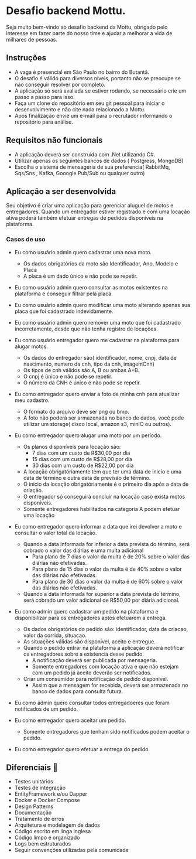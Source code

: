 # Desafio backend Mottu.
Seja muito bem-vindo ao desafio backend da Mottu, obrigado pelo interesse em fazer parte do nosso time e ajudar a melhorar a vida de milhares de pessoas.
## Instruções
- A vaga é presencial em São Paulo no bairro do Butantã.
- O desafio é válido para diversos níveis, portanto não se preocupe se não conseguir resolver por completo.
- A aplicação só será avaliada se estiver rodando, se necessário crie um passo a passo para isso.
- Faça um clone do repositório em seu git pessoal para iniciar o desenvolvimento e não cite nada relacionado a Mottu.
- Após finalização envie um e-mail para o recrutador informando o repositório para análise.
  
## Requisitos não funcionais 
- A aplicação deverá ser construida com .Net utilizando C#.
- Utilizar apenas os seguintes bancos de dados ( Postgress, MongoDB)
- Escolha o sistema de mensageria de sua preferencia( RabbitMq, Sqs/Sns , Kafka, Gooogle Pub/Sub ou qualquer outro)

## Aplicação a ser desenvolvida
Seu objetivo é criar uma aplicação para gerenciar aluguel de motos e entregadores. Quando um entregador estiver registrado e com uma locação ativa poderá também efetuar entregas de pedidos disponíveis na plataforma.
### Casos de uso
- Eu como usuário admin quero cadastrar uma nova moto.
  - Os dados obrigatórios da moto são Identificador, Ano, Modelo e Placa
  - A placa é um dado único e não pode se repetir.
    
- Eu como usuário admin quero consultar as motos existentes na plataforma e conseguir filtrar pela placa.
- Eu como usuário admin quero modificar uma moto alterando apenas sua placa que foi cadastrado indevidamente.
- Eu como usuário admin quero remover uma moto que foi cadastrado incorretamente, desde que não tenha registro de locações.
- Eu como usuário entregador quero me cadastrar na plataforma para alugar motos.
  - Os dados do entregador são( identificador, nome, cnpj, data de nascimento, numero da cnh, tipo da cnh, imagemCnh)
  - Os tipos de cnh válidos são A, B ou ambas A+B.
  - O cnpj é único e não pode se repetir.
  - O número da CNH é único e não pode se repetir.
- Eu como entregador quero enviar a foto de minha cnh para atualizar meu cadastro.
  - O formato do arquivo deve ser png ou bmp.
  - A foto não poderá ser armazenada no banco de dados, você pode utilizar um storage( disco local, amazon s3, minIO ou outros).
- Eu como entregador quero alugar uma moto por um período.
  - Os planos disponíveis para locação são:
    - 7 dias com um custo de R$30,00 por dia
    - 15 dias com um custo de R$28,00 por dia
    - 30 dias com um custo de R$22,00 por dia
  - A locação obrigatóriamente tem que ter uma data de inicio e uma data de término e outra data de previsão de término.
  - O inicio da locação obrigatóriamente é o primeiro dia após a data de criação.
  - O entregador só conseguirá concluir na locação caso exista motos disponíveis.
  - Somente entregadores habilitados na categoria A podem efetuar uma locação
- Eu como entregador quero informar a data que irei devolver a moto e consultar o valor total da locação.
  - Quando a data informada for inferior a data prevista do término, será cobrado o valor das diárias e uma multa adicional
    - Para plano de 7 dias o valor da multa é de 20% sobre o valor das diárias não efetivadas.
    - Para plano de 15 dias o valor da multa é de 40% sobre o valor das diárias não efetivadas.
    - Para plano de 30 dias o valor da multa é de 60% sobre o valor das diárias não efetivadas.
  - Quando a data informada for superior a data prevista do término, será cobrado um valor adicional de R$50,00 por diária adicional.
- Eu como admin quero cadastrar um pedido na plataforma e disponibilizar para os entregadores aptos efetuarem a entrega.
  - Os dados obrigatórios do pedido são: identificador, data de criacao, valor da corrida, situacao.
  - As situações válidas são disponivel, aceito e entregue.
  - Quando o pedido entrar na plataforma a aplicação deverá notificar os entregadores sobre a existencia desse pedido.
    - A notificação deverá ser publicada por mensageria.
    - Somente entregadores com locação ativa e que não estejam com um pedido já aceito deverão ser notificados.
  - Criar um consumidor para notificação de pedido disponível.
    - Assim que a mensagem for recebida, deverá ser armazenada no banco de dados para consulta futura.
- Eu como admin quero consultar todos entregadoeres que foram notificados de um pedido.
- Eu como entregador quero aceitar um pedido.
  - Somente entregadores que tenham sido notificados podem aceitar o pedido.
- Eu como entregador quero efetuar a entrega do pedido.
      

## Diferenciais 🚀
- Testes unitários
- Testes de integração
- EntityFramework e/ou Dapper
- Docker e Docker Compose
- Design Patterns
- Documentação
- Tratamento de erros
- Arquitetura e modelagem de dados
- Código escrito em linga inglesa
- Código limpo e organizado
- Logs bem estruturados
- Seguir convenções utilizadas pela comunidade
